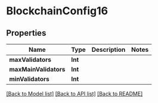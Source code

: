 # BlockchainConfig16

## Properties
Name | Type | Description | Notes
------------ | ------------- | ------------- | -------------
**maxValidators** | **Int** |  | 
**maxMainValidators** | **Int** |  | 
**minValidators** | **Int** |  | 

[[Back to Model list]](../README.md#documentation-for-models) [[Back to API list]](../README.md#documentation-for-api-endpoints) [[Back to README]](../README.md)


